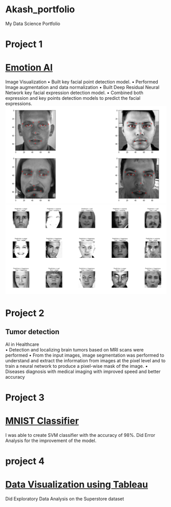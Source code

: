 # Akash_portfolio
My Data Science Portfolio

# Project 1
# [Emotion AI](https://github.com/Kasha-13/Emotion_AI)                                                                             
Image Visualization 
• Built key facial point detection model.
• Performed Image augmentation and data normalization
• Built Deep Residual Neural Network key facial expression detection model.
• Combined both expression and key points detection models to predict the facial expressions.
![](https://github.com/Kasha-13/Akash_portfolio/blob/main/images/facial_key%20points.PNG)
![](https://github.com/Kasha-13/Akash_portfolio/blob/main/images/emotion.PNG)

# Project 2
## Tumor detection
AI in Healthcare                                                                               
• Detection and localizing brain tumors based on MRI scans were performed
• From the input images, image segmentation was performed to understand and extract the information from images at 
  the pixel level and to train a neural network to produce a pixel-wise mask of the image.
• Diseases diagnosis with medical imaging with improved speed and better accuracy

# Project 3
# [MNIST Classifier](https://github.com/Kasha-13/MNIST)
I was able to create SVM classifier with the accuracy of 98%.
Did Error Analysis for the improvement of the model.

# project 4
# [Data Visualization using Tableau](https://public.tableau.com/profile/akash4773#!/vizhome/ProfitorLoss_16155416805000/Story1?publish=yes)
Did Exploratory Data Analysis on the Superstore dataset

